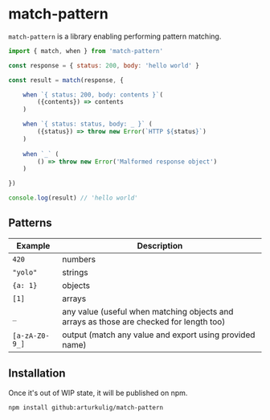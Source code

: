 # match-pattern

`match-pattern` is a library enabling performing pattern matching.

```JavaScript
import { match, when } from 'match-pattern'

const response = { status: 200, body: 'hello world' }

const result = match(response, {

    when `{ status: 200, body: contents }`(
        ({contents}) => contents
    )

    when `{ status: status, body: _ }` (
        ({status}) => throw new Error(`HTTP ${status}`)
    )
    
    when `_` (
        () => throw new Error('Malformed response object')
    )

})

console.log(result) // 'hello world'
```

## Patterns

| Example | Description |
|---|---|
|`420`|numbers|
|`"yolo"`|strings|
|`{a: 1}`|objects|
|`[1]`|arrays|
|`_`|any value (useful when matching objects and arrays as those are checked for length too)|
|`[a-zA-Z0-9_]`|output (match any value and export using provided name)|

## Installation

Once it's out of WIP state, it will be published on npm.
```
npm install github:arturkulig/match-pattern
```
